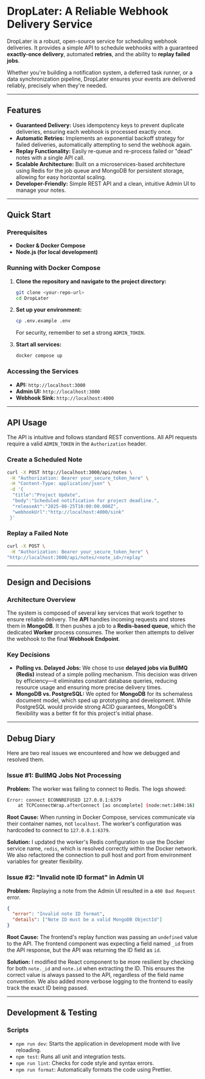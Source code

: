 # DropLater: A Reliable Webhook Delivery Service

DropLater is a robust, open-source service for scheduling webhook deliveries. It provides a simple API to schedule webhooks with a guaranteed **exactly-once delivery**, automated **retries**, and the ability to **replay failed jobs**.

Whether you're building a notification system, a deferred task runner, or a data synchronization pipeline, DropLater ensures your events are delivered reliably, precisely when they're needed.

-----

## Features

  * **Guaranteed Delivery:** Uses idempotency keys to prevent duplicate deliveries, ensuring each webhook is processed exactly once.
  * **Automatic Retries:** Implements an exponential backoff strategy for failed deliveries, automatically attempting to send the webhook again.
  * **Replay Functionality:** Easily re-queue and re-process failed or "dead" notes with a single API call.
  * **Scalable Architecture:** Built on a microservices-based architecture using Redis for the job queue and MongoDB for persistent storage, allowing for easy horizontal scaling.
  * **Developer-Friendly:** Simple REST API and a clean, intuitive Admin UI to manage your notes.

-----

## Quick Start

### Prerequisites

  * **Docker & Docker Compose**
  * **Node.js (for local development)**

### Running with Docker Compose

1.  **Clone the repository and navigate to the project directory:**

    ```bash
    git clone <your-repo-url>
    cd DropLater
    ```

2.  **Set up your environment:**

    ```bash
    cp .env.example .env
    ```

    For security, remember to set a strong `ADMIN_TOKEN`.

3.  **Start all services:**

    ```bash
    docker compose up
    ```

### Accessing the Services

  * **API:** `http://localhost:3000`
  * **Admin UI:** `http://localhost:3000`
  * **Webhook Sink:** `http://localhost:4000`

-----

## API Usage

The API is intuitive and follows standard REST conventions. All API requests require a valid `ADMIN_TOKEN` in the `Authorization` header.

### Create a Scheduled Note

```bash
curl -X POST http://localhost:3000/api/notes \
 -H "Authorization: Bearer your_secure_token_here" \
 -H "Content-Type: application/json" \
 -d '{
  "title":"Project Update",
  "body":"Scheduled notification for project deadline.",
  "releaseAt":"2025-08-25T10:00:00.000Z",
  "webhookUrl":"http://localhost:4000/sink"
 }'
```

### Replay a Failed Note

```bash
curl -X POST \
 -H "Authorization: Bearer your_secure_token_here" \
"http://localhost:3000/api/notes/<note_id>/replay"
```

-----

## Design and Decisions

### **Architecture Overview**

The system is composed of several key services that work together to ensure reliable delivery. The **API** handles incoming requests and stores them in **MongoDB**. It then pushes a job to a **Redis-based queue**, which the dedicated **Worker** process consumes. The worker then attempts to deliver the webhook to the final **Webhook Endpoint**.

### **Key Decisions**

  * **Polling vs. Delayed Jobs:** We chose to use **delayed jobs via BullMQ (Redis)** instead of a simple polling mechanism. This decision was driven by efficiency—it eliminates constant database queries, reducing resource usage and ensuring more precise delivery times.
  * **MongoDB vs. PostgreSQL:** We opted for **MongoDB** for its schemaless document model, which sped up prototyping and development. While PostgreSQL would provide strong ACID guarantees, MongoDB's flexibility was a better fit for this project's initial phase.

-----

## Debug Diary

Here are two real issues we encountered and how we debugged and resolved them.

### **Issue \#1: BullMQ Jobs Not Processing**

**Problem:** The worker was failing to connect to Redis. The logs showed:

```bash
Error: connect ECONNREFUSED 127.0.0.1:6379
    at TCPConnectWrap.afterConnect [as oncomplete] (node:net:1494:16)
```

**Root Cause:** When running in Docker Compose, services communicate via their container names, not `localhost`. The worker's configuration was hardcoded to connect to `127.0.0.1:6379`.

**Solution:** I updated the worker's Redis configuration to use the Docker service name, `redis`, which is resolved correctly within the Docker network. We also refactored the connection to pull host and port from environment variables for greater flexibility.

### **Issue \#2: "Invalid note ID format" in Admin UI**

**Problem:** Replaying a note from the Admin UI resulted in a `400 Bad Request` error.

```json
{
  "error": "Invalid note ID format",
  "details": ["Note ID must be a valid MongoDB ObjectId"]
}
```

**Root Cause:** The frontend's replay function was passing an `undefined` value to the API. The frontend component was expecting a field named `_id` from the API response, but the API was returning the ID field as `id`.

**Solution:** I modified the React component to be more resilient by checking for both `note._id` and `note.id` when extracting the ID. This ensures the correct value is always passed to the API, regardless of the field name convention. We also added more verbose logging to the frontend to easily track the exact ID being passed.

-----

## Development & Testing

### **Scripts**

  * `npm run dev`: Starts the application in development mode with live reloading.
  * `npm test`: Runs all unit and integration tests.
  * `npm run lint`: Checks for code style and syntax errors.
  * `npm run format`: Automatically formats the code using Prettier.